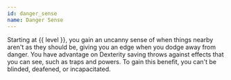 ```yaml
---
id: danger_sense
name: Danger Sense
---
```

Starting at {{ level }}, you gain an uncanny sense of when things nearby aren't as they should be, giving you an edge when you dodge away from danger.
You have advantage on Dexterity saving throws against effects that you can see, such as traps and powers. To gain this
benefit, you can't be blinded, deafened, or incapacitated.
